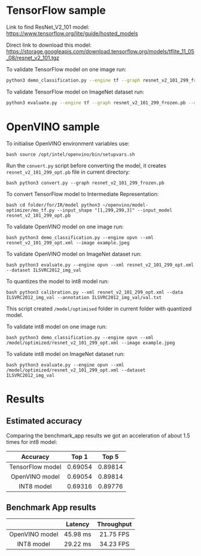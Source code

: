 # TensorFlow sample

Link to find ResNet_V2_101 model:
https://www.tensorflow.org/lite/guide/hosted_models

Direct link to download this model:
https://storage.googleapis.com/download.tensorflow.org/models/tflite_11_05_08/resnet_v2_101.tgz

To validate TensorFlow model on one image run:

```bash
python3 demo_classification.py --engine tf --graph resnet_v2_101_299_frozen.pb --image example.jpeg
```

To validate TensorFlow model on ImageNet dataset run:

```bash
python3 evaluate.py --engine tf --graph resnet_v2_101_299_frozen.pb --dataset ILSVRC2012_img_val
```

# OpenVINO sample

To initialise OpenVINO environment variables use:

``bash
source /opt/intel/openvino/bin/setupvars.sh
``

Run the ```convert.py``` script before converting the model, it creates ```resnet_v2_101_299_opt.pb``` file in current directory:

``bash
python3 convert.py --graph resnet_v2_101_299_frozen.pb
``

To convert TensorFlow model to Intermediate Representation:

``bash
cd folder/for/IR/model
python3 ~/openvino/model-optimizer/mo_tf.py --input_shape "[1,299,299,3]" --input_model resnet_v2_101_299_opt.pb 
``

To validate OpenVINO model on one image run:

``bash
python3 demo_classification.py --engine opvn --xml resnet_v2_101_299_opt.xml --image example.jpeg 
``

To validate OpenVINO model on ImageNet dataset run:

``bash
python3 evaluate.py --engine opvn --xml resnet_v2_101_299_opt.xml --dataset ILSVRC2012_img_val
``

To quantizes the model to int8 model run:

``bash
python3 calibration.py --xml resnet_v2_101_299_opt.xml --data ILSVRC2012_img_val --annotation ILSVRC2012_img_val/val.txt
``

This script created ```/model/optimised``` folder in current folder with quantized model.

To validate int8 model on one image run:

``bash
python3 demo_classification.py --engine opvn --xml /model/optimized/resnet_v2_101_299_opt.xml --image example.jpeg 
``

To validate int8 model on ImageNet dataset run:

``bash
python3 evaluate.py --engine opvn --xml /model/optimized/resnet_v2_101_299_opt.xml --dataset ILSVRC2012_img_val
``

# Results

## Estimated accuracy

Сomparing the benchmark_app results we got an acceleration of about 1.5 times for int8 model:

| Accuracy         | Top 1   | Top 5   |
|:----------------:|:-------:|:-------:|
| TensorFlow model | 0.69054 | 0.89814 |
| OpenVINO model   | 0.69054 | 0.89814 |
| INT8 model       | 0.69316 | 0.89776 |

## Benchmark App results

|                  | Latency  | Throughput |
|:----------------:|:--------:|:----------:|
| OpenVINO model   | 45.98 ms | 21.75 FPS  |
| INT8 model       | 29.22 ms | 34.23 FPS  |
